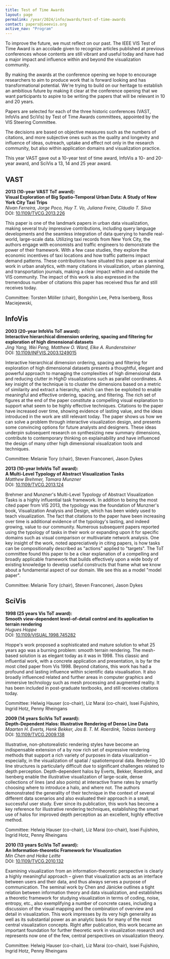 ```yaml
---
title: Test of Time Awards
layout: page
permalink: /year/2024/info/awards/test-of-time-awards
contact: papers@ieeevis.org
active_nav: "Program"
---
```


To improve the future, we must reflect on our past. The IEEE VIS Test of Time Award is an accolade given to recognize articles published at previous conferences whose contents are still vibrant and useful today and have had a major impact and influence within and beyond the visualization community.

By making the awards at the conference opening we hope to encourage researchers to aim to produce work that is forward looking and has transformational potential. We're trying to build on our heritage to establish an ambitious future by making it clear at the conference opening that we want participants to aspire to be writing the papers that will be relevant in 10 and 20 years.

Papers are selected for each of the three historic conferences (VAST, InfoVis and SciVis) by Test of Time Awards committees, appointed by the VIS Steering Committee.

The decisions are based on objective measures such as the numbers of citations, and more subjective ones such as the quality and longevity and influence of ideas, outreach, uptake and effect not only in the research community, but also within application domains and visualization practice.


This year VAST gave out a 10-year test of time award, InfoVis a 10- and 20-year award, and SciVis a 13, 14 and 25 year award. 


## VAST
**2013 (10-year VAST ToT award):**<br/>
**Visual Exploration of Big Spatio-Temporal Urban Data: A Study of New York City Taxi Trips**<br/>
*Nivan Ferreira, Jorge Poco, Huy T. Vo, Juliana Freire, Cláudio T. Silva*<br/>
DOI: [10.1109/TVCG.2013.226](https://doi.org/10.1109/TVCG.2013.226)
  
This paper is one of the landmark papers in urban data visualization, making several truly impressive contributions, including query language developments and the seamless integration of data querying to handle real-world, large-scale data. Utilizing taxi records from New York City, the authors engage with economists and traffic engineers to demonstrate the power of their framework. With a few case studies, they explore the economic incentives of taxi locations and how traffic patterns impact demand patterns. These contributions have situated this paper as a seminal work in urban analytics, with many citations in visualization, urban planning, and transportation journals, making a clear impact within and outside the VIS community. The impact of this work is also expressed in the tremendous number of citations this paper has received thus far and still receives today.

Committee: Torsten Möller (chair), Bongshin Lee, Petra Isenberg, Ross Maciejewski,



## InfoVis
**2003 (20-year InfoVis ToT award):**<br/>
**Interactive hierarchical dimension ordering, spacing and filtering for exploration of high dimensional datasets**<br/>
*Jing Yang, Wei Peng, Matthew O. Ward, Elke A. Rundensteiner*<br/>
DOI: [10.1109/INFVIS.2003.1249015](https://doi.org/10.1109/INFVIS.2003.1249015)

Interactive hierarchical dimension ordering, spacing and filtering for exploration of high dimensional datasets presents a thoughtful, elegant and powerful approach to managing the complexities of high dimensional data and reducing clutter in HighD visualizations such as parallel coordinates. A key insight of the technique is to cluster the dimensions based on a metric of similarity and extract a hierarchy, which can then be exploited to enable meaningful and effective ordering, spacing, and filtering. The rich set of figures at the end of the paper constitute a compelling visual explanation to support what seem to be highly effective techniques.  Citations to the paper have increased over time, showing evidence of lasting value, and the ideas introduced in the work are still relevant today. The paper shows us how we can solve a problem through interactive visualization design, and presents some convincing options for future analysts and designers. These ideas underpin subsequent research on synthesizing new summary dimensions, contribute to contemporary thinking on explainability and have influenced the design of many other high dimensional visualization tools and techniques.

Committee: Melanie Tory (chair), Steven Franconeri, Jason Dykes

**2013 (10-year InfoVis ToT award):**<br/>
**A Multi-Level Typology of Abstract Visualization Tasks**<br/>
*Matthew Brehmer, Tamara Munzner*<br/>
DOI: [10.1109/TVCG.2013.124](https://doi.org/10.1109/TVCG.2013.124)
  
Brehmer and Munzner's Multi-Level Typology of Abstract Visualization Tasks is a highly influential task framework. In addition to being the most cited paper from VIS 2013, the typology was the foundation of Munzner's book, Visualization Analysis and Design, which has been widely used to teach visualization. The fact that citations to the paper have been increasing over time is additional evidence of the typology's lasting, and indeed growing, value to our community. Numerous subsequent papers reported using the typology of tasks in their work or expanding upon it for specific domains such as visual comparison or multivariate network analysis. One key insight of the work, noted appreciatively in citing papers, is how tasks can be compositionally described as "actions" applied to "targets". The ToT committee found this paper to be a clear explanation of a compelling and broadly applicable framework that builds effectively upon a wide body of existing knowledge to develop useful constructs that frame what we know about a fundamental aspect of our domain. We see this as a model "model paper".

Committee: Melanie Tory (chair), Steven Franconeri, Jason Dykes



## SciVis

**1998 (25 years Vis ToT award):**<br/>
**Smooth view-dependent level-of-detail control and its application to terrain rendering**<br/>
*Hugues Hoppe*<br/>
DOI: [10.1109/VISUAL.1998.745282]( https://doi.org/10.1109/VISUAL.1998.745282)

Hoppe's work proposed a sophisticated and mature solution to what 25 years ago was a burning problem: smooth terrain rendering. The mesh-based solution is as elegant today as it was in 1998. This classic and influential work, with a concrete application and presentation, is by far the most cited paper from Vis 1998. Beyond citations, this work has had a profound and lasting influence within scientific data visualisation.  It also broadly influenced related and further areas in computer graphics and immersive technology such as mesh processing and augmented reality. It has been included in post-graduate textbooks, and still receives citations today.

Committee: Helwig Hauser (co-chair), Liz Marai (co-chair), Issei Fujishiro, Ingrid Hotz, Penny Rheingans

**2009 (14 years SciVis ToT award):**<br/>
**Depth-Dependent Halos: Illustrative Rendering of Dense Line Data**<br/>
*Maarten H. Everts, Henk Bekker, Jos B. T. M. Roerdink, Tobias Isenberg*<br/>
DOI: [10.1109/TVCG.2009.138](https://doi.org/10.1109/TVCG.2009.138)

Illustrative, non-photorealistic rendering styles have become an indispensable extension of a by now rich set of expressive rendering methods that support a rich variety of purposes in data visualization – especially, in the visualization of spatial / spatiotemporal data.  Rendering 3D line structures is particularly difficult due to significant challenges related to depth perception.  Depth-dependent halos by Everts, Bekker, Roerdink, and Isenberg enable the illustrative visualization of large-scale, dense collections of lines (and also points) at interactive frame rates by smartly choosing where to introduce a halo, and where not.  The authors demonstrated the generality of their technique in the context of several different data scenarios and also evaluated their approach in a small, successful user study.  Ever since its publication, this work has become a key reference for illustrative rendering techniques, establishing the smart use of halos for improved depth perception as an excellent, highly effective method.

Committee: Helwig Hauser (co-chair), Liz Marai (co-chair), Issei Fujishiro, Ingrid Hotz, Penny Rheingans

**2010 (13 years SciVis ToT award):**<br/>
**An Information-theoretic Framework for Visualization**<br/>
*Min Chen and Heike Leitte*<br/>
DOI: [10.1109/TVCG.2010.132](https://doi.org/10.1109/TVCG.2010.132)
  
Examining visualization from an information-theoretic perspective is clearly a highly meaningful approach – given that visualization acts as an interface between users and their data, and thus always serves a purpose of communication.  The seminal work by Chen and Jänicke outlines a tight relation between information theory and data visualization, and establishes a theoretic framework for studying visualization in terms of coding, noise, entropy, etc., also exemplifying a number of concrete cases, including a discussion of the visual mapping and the combination of overview and detail in visualization.  This work impresses by its very high generality as well as its substantial power as an analytic basis for many of the most central visualization concepts.  Right after publication, this work became an important foundation for further theoretic work in visualization research and represents now one of the few, central perspectives on visualization theory.
  
Committee: Helwig Hauser (co-chair), Liz Marai (co-chair), Issei Fujishiro, Ingrid Hotz, Penny Rheingans
